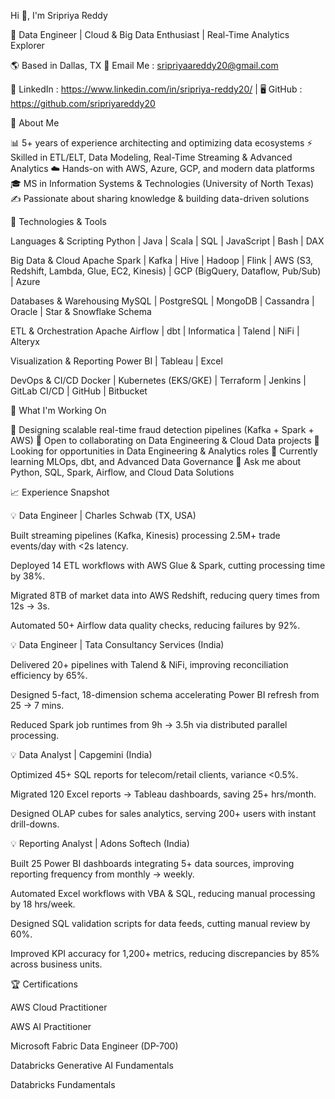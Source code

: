 Hi 👋, I'm Sripriya Reddy

🎯 Data Engineer | Cloud & Big Data Enthusiast | Real-Time Analytics Explorer

🌎 Based in Dallas, TX
📧 Email Me : sripriyaareddy20@gmail.com

💼 LinkedIn : https://www.linkedin.com/in/sripriya-reddy20/
 | 🖥️ GitHub : https://github.com/sripriyareddy20

🔎 About Me

📊 5+ years of experience architecting and optimizing data ecosystems
⚡ Skilled in ETL/ELT, Data Modeling, Real-Time Streaming & Advanced Analytics
☁️ Hands-on with AWS, Azure, GCP, and modern data platforms
🎓 MS in Information Systems & Technologies (University of North Texas)
✍️ Passionate about sharing knowledge & building data-driven solutions

🔧 Technologies & Tools

Languages & Scripting
Python | Java | Scala | SQL | JavaScript | Bash | DAX

Big Data & Cloud
Apache Spark | Kafka | Hive | Hadoop | Flink | AWS (S3, Redshift, Lambda, Glue, EC2, Kinesis) | GCP (BigQuery, Dataflow, Pub/Sub) | Azure

Databases & Warehousing
MySQL | PostgreSQL | MongoDB | Cassandra | Oracle | Star & Snowflake Schema

ETL & Orchestration
Apache Airflow | dbt | Informatica | Talend | NiFi | Alteryx

Visualization & Reporting
Power BI | Tableau | Excel

DevOps & CI/CD
Docker | Kubernetes (EKS/GKE) | Terraform | Jenkins | GitLab CI/CD | GitHub | Bitbucket

🚀 What I'm Working On

🔭 Designing scalable real-time fraud detection pipelines (Kafka + Spark + AWS)
👯 Open to collaborating on Data Engineering & Cloud Data projects
🤝 Looking for opportunities in Data Engineering & Analytics roles
🌱 Currently learning MLOps, dbt, and Advanced Data Governance
💬 Ask me about Python, SQL, Spark, Airflow, and Cloud Data Solutions

📈 Experience Snapshot

💡 Data Engineer | Charles Schwab (TX, USA)

Built streaming pipelines (Kafka, Kinesis) processing 2.5M+ trade events/day with <2s latency.

Deployed 14 ETL workflows with AWS Glue & Spark, cutting processing time by 38%.

Migrated 8TB of market data into AWS Redshift, reducing query times from 12s → 3s.

Automated 50+ Airflow data quality checks, reducing failures by 92%.

💡 Data Engineer | Tata Consultancy Services (India)

Delivered 20+ pipelines with Talend & NiFi, improving reconciliation efficiency by 65%.

Designed 5-fact, 18-dimension schema accelerating Power BI refresh from 25 → 7 mins.

Reduced Spark job runtimes from 9h → 3.5h via distributed parallel processing.

💡 Data Analyst | Capgemini (India)

Optimized 45+ SQL reports for telecom/retail clients, variance <0.5%.

Migrated 120 Excel reports → Tableau dashboards, saving 25+ hrs/month.

Designed OLAP cubes for sales analytics, serving 200+ users with instant drill-downs.

💡 Reporting Analyst | Adons Softech (India)

Built 25 Power BI dashboards integrating 5+ data sources, improving reporting frequency from monthly → weekly.

Automated Excel workflows with VBA & SQL, reducing manual processing by 18 hrs/week.

Designed SQL validation scripts for data feeds, cutting manual review by 60%.

Improved KPI accuracy for 1,200+ metrics, reducing discrepancies by 85% across business units.


🏆 Certifications

AWS Cloud Practitioner

AWS AI Practitioner

Microsoft Fabric Data Engineer (DP-700)

Databricks Generative AI Fundamentals

Databricks Fundamentals
